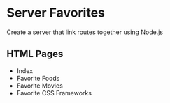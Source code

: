 # Server Favorites
Create a server that link routes together using Node.js

## HTML Pages
+ Index
+ Favorite Foods 
+ Favorite Movies
+ Favorite CSS Frameworks
